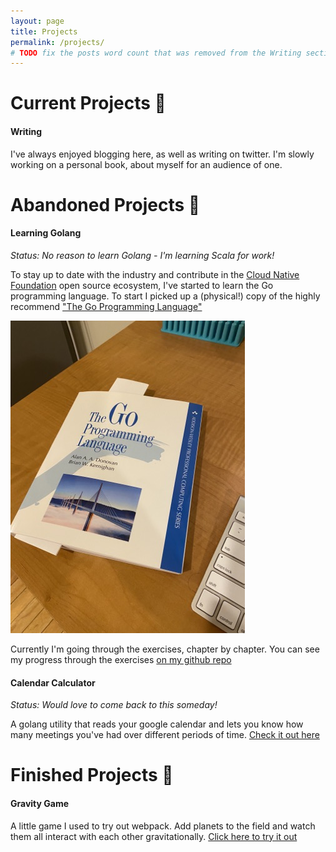 ```yaml
---
layout: page
title: Projects
permalink: /projects/
# TODO fix the posts word count that was removed from the Writing section
---
```


# Current Projects 🌱
#### Writing
I've always enjoyed blogging here, as well as writing on twitter.  I'm slowly working on a personal book, about myself for an audience of one.

# Abandoned Projects 🧟
#### Learning Golang
*Status: No reason to learn Golang - I'm learning Scala for work!*

To stay up to date with the industry and contribute in the [Cloud Native Foundation](https://www.cncf.io/) open source ecosystem, I've started to learn the Go programming language.
To start I picked up a (physical!) copy of the highly recommend ["The Go Programming Language"](https://www.amazon.com/Programming-Language-Addison-Wesley-Professional-Computing/dp/0134190440)


![A picture of my copy of The Go Programming Language](/assets/projects/golang-book.jpg)

Currently I'm going through the exercises, chapter by chapter.  You can see my progress through the exercises [on my github repo](https://github.com/cpaika/the-go-programming-language)

#### Calendar Calculator
*Status: Would love to come back to this someday!*

A golang utility that reads your google calendar and lets you know how many meetings you've had over different periods of time.
[Check it out here](https://github.com/cpaika/calcalc)

# Finished Projects 🌳
#### Gravity Game
A little game I used to try out webpack. Add planets to the field and watch them all interact with each other gravitationally. [Click here to try it out](https://cpaika.github.io/gravity-game/)
